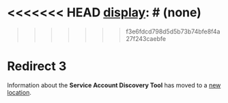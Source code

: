 [title]: # (Redirect 3)
[tags]: # ()
[priority]: # (10105)
<<<<<<< HEAD
[display]: # (none)
=======
[display]: # ()
>>>>>>> f3e6fdcd798d5d5b73b74bfe8f4a27f243caebfe

# Redirect 3

Information about the **Service Account Discovery Tool** has moved to a [new location](../../ref-items/discovery-tool/).



  

  
